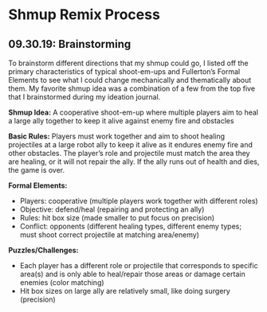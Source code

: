 # Shmup Remix Process

## 09.30.19: Brainstorming
To brainstorm different directions that my shmup could go, I listed off the primary characteristics of typical shoot-em-ups and Fullerton’s Formal Elements to see what I could change mechanically and thematically about them. My favorite shmup idea was a combination of a few from the top five that I brainstormed during my ideation journal.

**Shmup Idea:** A cooperative shoot-em-up where multiple players aim to heal a large ally together to keep it alive against enemy fire and obstacles

**Basic Rules:**
Players must work together and aim to shoot healing projectiles at a large robot ally to keep it alive as it endures enemy fire and other obstacles. The player’s role and projectile must match the area they are healing, or it will not repair the ally. If the ally runs out of health and dies, the game is over.

**Formal Elements:**
* Players: cooperative (multiple players work together with different roles)
* Objective: defend/heal (repairing and protecting an ally)
* Rules: hit box size (made smaller to put focus on precision)
* Conflict: opponents (different healing types, different enemy types; must shoot correct projectile at matching area/enemy)

**Puzzles/Challenges:**
* Each player has a different role or projectile that corresponds to specific area(s) and is only able to heal/repair those areas or damage certain enemies (color matching)
* Hit box sizes on large ally are relatively small, like doing surgery (precision)

